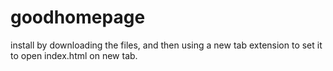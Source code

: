 # goodhomepage
install by downloading the files, and then using a new tab extension to set it to open index.html on new tab.
